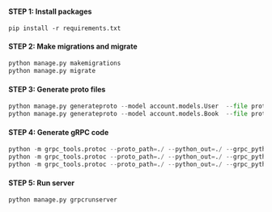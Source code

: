 #### STEP 1: Install packages
```pip install -r requirements.txt```
#### STEP 2: Make migrations and migrate
```python
python manage.py makemigrations
python manage.py migrate
```
#### STEP 3: Generate proto files
```python 
python manage.py generateproto --model account.models.User  --file proto/user.proto
python manage.py generateproto --model account.models.Book  --file proto/book.proto
```

#### STEP 4: Generate gRPC code
```python 
python -m grpc_tools.protoc --proto_path=./ --python_out=./ --grpc_python_out=./ proto/auth.proto
python -m grpc_tools.protoc --proto_path=./ --python_out=./ --grpc_python_out=./ proto/user.proto
python -m grpc_tools.protoc --proto_path=./ --python_out=./ --grpc_python_out=./ proto/book.proto 
```

#### STEP 5: Run server
```python
python manage.py grpcrunserver
```